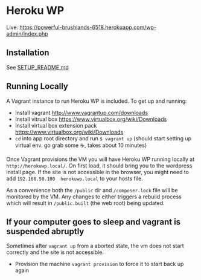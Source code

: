 Heroku WP
=========

Live: https://powerful-brushlands-6518.herokuapp.com/wp-admin/index.php

Installation
------------

See [SETUP_README.md](SETUP_README.md)

Running Locally
---------------

A Vagrant instance to run Heroku WP is included. To get up and running:
* Install vagrant http://www.vagrantup.com/downloads
* Install vitrual box https://www.virtualbox.org/wiki/Downloads 
* Install virtual box extension pack https://www.virtualbox.org/wiki/Downloads 
* `cd` into app root directory and run `$ vagrant up` (should start setting up virtual env. go grab some ☕, takes about 10 minutes)

Once Vagrant provisions the VM you will have Heroku WP running locally at `http://herokuwp.local/`. On first load, it should bring you to the wordpress install page. If the site is not accessible in the browser, you might need to add `192.168.50.100  herokuwp.local` to your hosts file.

As a convenience both the `/public` dir and `/composer.lock` file will be monitored by the VM. Any changes to either triggers a rebuild process which will result in `/public.built` (the web root) being updated.


If your computer goes to sleep and vagrant is suspended abruptly
----------------

Sometimes after `vagrant up` from a aborted state, the vm does not start correctly and the site is not accessible. 
* Provision the machine `vagrant provision` to force it to start back up again
